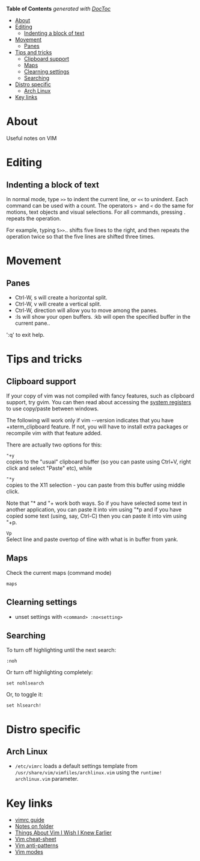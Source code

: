 <!-- START doctoc generated TOC please keep comment here to allow auto update -->
<!-- DON'T EDIT THIS SECTION, INSTEAD RE-RUN doctoc TO UPDATE -->
**Table of Contents**  *generated with [DocToc](https://github.com/thlorenz/doctoc)*

- [About](#about)
- [Editing](#editing)
  - [Indenting a block of text](#indenting-a-block-of-text)
- [Movement](#movement)
  - [Panes](#panes)
- [Tips and tricks](#tips-and-tricks)
  - [Clipboard support](#clipboard-support)
  - [Maps](#maps)
  - [Clearning settings](#clearning-settings)
  - [Searching](#searching)
- [Distro specific](#distro-specific)
  - [Arch Linux](#arch-linux)
- [Key links](#key-links)

<!-- END doctoc generated TOC please keep comment here to allow auto update -->

# About

Useful notes on VIM

# Editing

## Indenting a block of text

In normal mode, type `>>` to indent the current line, or `<<` to unindent. Each command can be used with a count. The operators `> `and `<` do the same for motions, text objects and visual selections. For all commands, pressing . repeats the operation.

For example, typing `5>>`.. shifts five lines to the right, and then repeats the operation twice so that the five lines are shifted three times. 

# Movement

## Panes

* Ctrl-W, s will create a horizontal split.
* Ctrl-W, v will create a vertical split.
* Ctrl-W, direction will allow you to move among the panes.
* :ls will show your open buffers.
:kb <number> will open the specified buffer in the current pane.. 

':q' to exit help.

# Tips and tricks

## Clipboard support

If your copy of vim was not compiled with fancy features, such as clipboard support, try gvim. You can then read about accessing the [system registers](http://vimcasts.org/episodes/accessing-the-system-clipboard-from-vim/) to use copy/paste between windows.


The following will work only if vim --version indicates that you have +xterm_clipboard feature. If not, you will have to install extra packages or recompile vim with that feature added.

There are actually two options for this:

`"+y`  
copies to the "usual" clipboard buffer (so you can paste using Ctrl+V, right click and select "Paste" etc), while

`"*y`  
copies to the X11 selection - you can paste from this buffer using middle click.

Note that "* and "+ work both ways. So if you have selected some text in another application, you can paste it into vim using "*p and if you have copied some text (using, say, Ctrl-C) then you can paste it into vim using "+p.

`Vp`  
Select line and paste overtop of tline with what is in buffer from yank.

## Maps

Check the current maps (command mode)
```
maps
```

## Clearning settings

* unset settings with `<command> :no<setting>`

## Searching

To turn off highlighting until the next search:
```
:noh
```

Or turn off highlighting completely:
```
set nohlsearch
```

Or, to toggle it:
```
set hlsearch!
```

# Distro specific

## Arch Linux

* `/etc/vimrc` loads  a default settings template from `/usr/share/vim/vimfiles/archlinux.vim` using the `runtime! archlinux.vim` parameter.

# Key links

* [vimrc guide](https://dougblack.io/words/a-good-vimrc.html)
* [Notes on folder](http://vim.wikia.com/wiki/Folding)
* [Things About Vim I Wish I Knew Earlier](http://blog.petrzemek.net/2016/04/06/things-about-vim-i-wish-i-knew-earlier/)
* [Vim cheat-sheet](http://vim.rtorr.com/)
* [Vim anti-patterns](https://sanctum.geek.nz/arabesque/vim-anti-patterns/)
* [Vim modes](https://en.wikibooks.org/wiki/Learning_the_vi_Editor/Vim/Modes)
